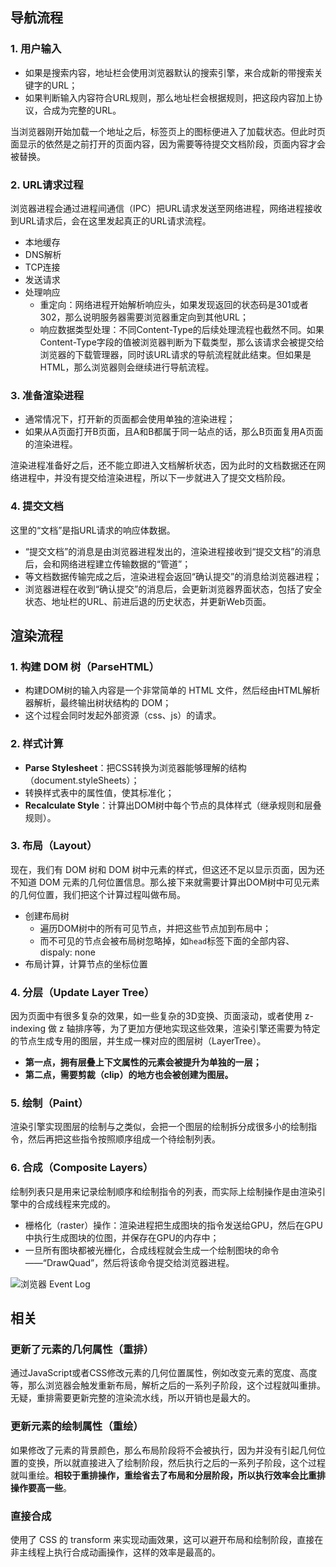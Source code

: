 ## 导航流程

### 1. 用户输入

- 如果是搜索内容，地址栏会使用浏览器默认的搜索引擎，来合成新的带搜索关键字的URL；
- 如果判断输入内容符合URL规则，那么地址栏会根据规则，把这段内容加上协议，合成为完整的URL。

当浏览器刚开始加载一个地址之后，标签页上的图标便进入了加载状态。但此时页面显示的依然是之前打开的页面内容，因为需要等待提交文档阶段，页面内容才会被替换。

### 2. URL请求过程

浏览器进程会通过进程间通信（IPC）把URL请求发送至网络进程，网络进程接收到URL请求后，会在这里发起真正的URL请求流程。

- 本地缓存
- DNS解析
- TCP连接
- 发送请求
- 处理响应
  - 重定向：网络进程开始解析响应头，如果发现返回的状态码是301或者302，那么说明服务器需要浏览器重定向到其他URL；
  - 响应数据类型处理：不同Content-Type的后续处理流程也截然不同。如果Content-Type字段的值被浏览器判断为下载类型，那么该请求会被提交给浏览器的下载管理器，同时该URL请求的导航流程就此结束。但如果是HTML，那么浏览器则会继续进行导航流程。

### 3. 准备渲染进程

- 通常情况下，打开新的页面都会使用单独的渲染进程；
- 如果从A页面打开B页面，且A和B都属于同一站点的话，那么B页面复用A页面的渲染进程。

渲染进程准备好之后，还不能立即进入文档解析状态，因为此时的文档数据还在网络进程中，并没有提交给渲染进程，所以下一步就进入了提交文档阶段。

### 4. 提交文档

这里的“文档”是指URL请求的响应体数据。

- “提交文档”的消息是由浏览器进程发出的，渲染进程接收到“提交文档”的消息后，会和网络进程建立传输数据的“管道”；
- 等文档数据传输完成之后，渲染进程会返回“确认提交”的消息给浏览器进程；
- 浏览器进程在收到“确认提交”的消息后，会更新浏览器界面状态，包括了安全状态、地址栏的URL、前进后退的历史状态，并更新Web页面。

## 渲染流程

### 1. 构建 DOM 树（ParseHTML）

- 构建DOM树的输入内容是一个非常简单的 HTML 文件，然后经由HTML解析器解析，最终输出树状结构的 DOM；
- 这个过程会同时发起外部资源（css、js）的请求。

### 2. 样式计算

- **Parse Stylesheet**：把CSS转换为浏览器能够理解的结构（document.styleSheets）；
- 转换样式表中的属性值，使其标准化；
- **Recalculate Style**：计算出DOM树中每个节点的具体样式（继承规则和层叠规则）。

### 3. 布局（Layout）

现在，我们有 DOM 树和 DOM 树中元素的样式，但这还不足以显示页面，因为还不知道 DOM 元素的几何位置信息。那么接下来就需要计算出DOM树中可见元素的几何位置，我们把这个计算过程叫做布局。

- 创建布局树
  - 遍历DOM树中的所有可见节点，并把这些节点加到布局中；
  - 而不可见的节点会被布局树忽略掉，如`head`标签下面的全部内容、dispaly: none
- 布局计算，计算节点的坐标位置

### 4. 分层（Update Layer Tree）

因为页面中有很多复杂的效果，如一些复杂的3D变换、页面滚动，或者使用 z-indexing 做 z 轴排序等，为了更加方便地实现这些效果，渲染引擎还需要为特定的节点生成专用的图层，并生成一棵对应的图层树（LayerTree）。

- **第一点，拥有层叠上下文属性的元素会被提升为单独的一层；**
- **第二点，需要剪裁（clip）的地方也会被创建为图层。**

### 5. 绘制（Paint）

渲染引擎实现图层的绘制与之类似，会把一个图层的绘制拆分成很多小的绘制指令，然后再把这些指令按照顺序组成一个待绘制列表。

### 6. 合成（Composite Layers）

绘制列表只是用来记录绘制顺序和绘制指令的列表，而实际上绘制操作是由渲染引擎中的合成线程来完成的。

- 栅格化（raster）操作：渲染进程把生成图块的指令发送给GPU，然后在GPU中执行生成图块的位图，并保存在GPU的内存中；
- 一旦所有图块都被光栅化，合成线程就会生成一个绘制图块的命令——“DrawQuad”，然后将该命令提交给浏览器进程。

![浏览器 Event Log](https://s1.ax1x.com/2020/06/17/NVavdA.png)

## 相关

### 更新了元素的几何属性（重排）

通过JavaScript或者CSS修改元素的几何位置属性，例如改变元素的宽度、高度等，那么浏览器会触发重新布局，解析之后的一系列子阶段，这个过程就叫重排。无疑，重排需要更新完整的渲染流水线，所以开销也是最大的。

### 更新元素的绘制属性（重绘）

如果修改了元素的背景颜色，那么布局阶段将不会被执行，因为并没有引起几何位置的变换，所以就直接进入了绘制阶段，然后执行之后的一系列子阶段，这个过程就叫重绘。**相较于重排操作，重绘省去了布局和分层阶段，所以执行效率会比重排操作要高一些**。

### 直接合成

使用了 CSS 的 transform 来实现动画效果，这可以避开布局和绘制阶段，直接在非主线程上执行合成动画操作，这样的效率是最高的。

